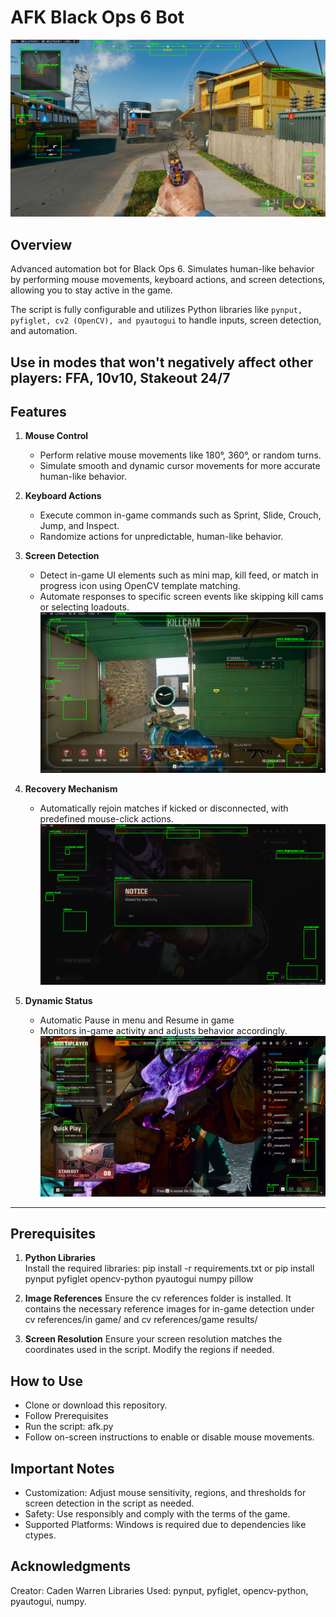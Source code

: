 # AFK Black Ops 6 Bot

![In Game Image](readme-imgs/ingame.png)

## Overview

Advanced automation bot for Black Ops 6. Simulates human-like behavior by performing mouse movements, keyboard actions, and screen detections, allowing you to stay active in the game.

The script is fully configurable and utilizes Python libraries like `pynput, pyfiglet, cv2 (OpenCV), and pyautogui` to handle inputs, screen detection, and automation.

**Use in modes that won't negatively affect other players: FFA, 10v10, Stakeout 24/7**
---

## Features

1. **Mouse Control**
   - Perform relative mouse movements like 180°, 360°, or random turns.
   - Simulate smooth and dynamic cursor movements for more accurate human-like behavior.

2. **Keyboard Actions**
   - Execute common in-game commands such as Sprint, Slide, Crouch, Jump, and Inspect.
   - Randomize actions for unpredictable, human-like behavior.

3. **Screen Detection**
   - Detect in-game UI elements such as mini map, kill feed, or match in progress icon using OpenCV template matching.
   - Automate responses to specific screen events like skipping kill cams or selecting loadouts.
![Killcam](readme-imgs/killcam.png)

4. **Recovery Mechanism**
   - Automatically rejoin matches if kicked or disconnected, with predefined mouse-click actions.
![Kicked](readme-imgs/kicked.png)

5. **Dynamic Status**
   - Automatic Pause in menu and Resume in game
   - Monitors in-game activity and adjusts behavior accordingly.
   ![Menu](readme-imgs/menu.png)

---

## Prerequisites

1. **Python Libraries**  
   Install the required libraries:
   pip install -r requirements.txt
   or
   pip install pynput pyfiglet opencv-python pyautogui numpy pillow

2. **Image References**
Ensure the cv references folder is installed. It contains the necessary reference images for in-game detection under cv references/in game/ and cv references/game results/

3. **Screen Resolution**
Ensure your screen resolution matches the coordinates used in the script. Modify the regions if needed.

## How to Use
- Clone or download this repository.
- Follow Prerequisites
- Run the script: afk.py
- Follow on-screen instructions to enable or disable mouse movements.

  
## Important Notes
- Customization: Adjust mouse sensitivity, regions, and thresholds for screen detection in the script as needed.
- Safety: Use responsibly and comply with the terms of the game.
- Supported Platforms: Windows is required due to dependencies like ctypes.

## Acknowledgments
Creator: Caden Warren
Libraries Used: pynput, pyfiglet, opencv-python, pyautogui, numpy.
